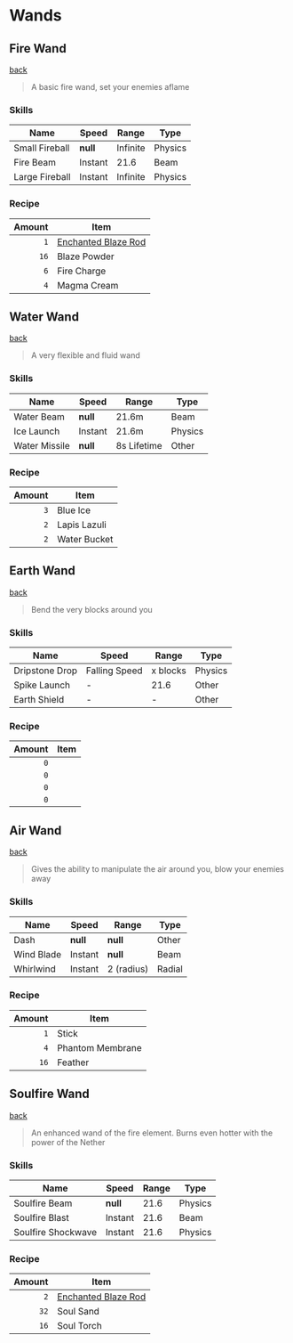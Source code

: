 # Wands

## **Fire Wand**
[back](../README.md#wands)
> A basic fire wand, set your enemies aflame

### **Skills**
|    Name           | Speed     | Range             | Type     | 
| ----------------- | --------- | ----------------- | -------- |
| Small Fireball    | **null**  | Infinite          | Physics  |
| Fire Beam         | Instant   | 21.6              | Beam     |
| Large Fireball    | Instant   | Infinite          | Physics  |

### **Recipe**

| Amount | Item      
| -----: | ---       
| `1`    | [Enchanted Blaze Rod](./materials.md#enchanted-blaze-rod)
| `16`   | Blaze Powder
| `6`    | Fire Charge
| `4`    | Magma Cream

## **Water Wand**
[back](../README.md#wands)
> A very flexible and fluid wand 

### **Skills**
|    Name           | Speed     | Range             | Type     | 
| ----------------- | --------- | ----------------- | -------- |
| Water Beam        | **null**  | 21.6m             | Beam     |
| Ice Launch        | Instant   | 21.6m             | Physics  |
| Water Missile     | **null**  | 8s Lifetime       | Other    |

### **Recipe**

| Amount | Item      
| -----: | ---       
| `3`    | Blue Ice
| `2`    | Lapis Lazuli
| `2`    | Water Bucket

## **Earth Wand**
[back](../README.md#wands)
> Bend the very blocks around you

### **Skills**
|    Name           | Speed            | Range             | Type     | 
| ----------------- | ---------------- | ----------------- | -------- |
| Dripstone Drop    | Falling Speed    | x blocks          | Physics  |
| Spike Launch      | -                | 21.6              | Other     |
| Earth Shield      | -                | -                 | Other    |

### **Recipe**

| Amount | Item      
| -----: | ---       
| `0`    | 
| `0`    | 
| `0`    | 
| `0`    | 

## **Air Wand**
[back](../README.md#wands)
> Gives the ability to manipulate the air around you, blow your enemies away

### **Skills**
|    Name           | Speed     | Range             | Type     | 
| ----------------- | --------- | ----------------- | -------- |
| Dash              | **null**  | **null**          | Other    |
| Wind Blade        | Instant   | **null**          | Beam     |
| Whirlwind         | Instant   | 2 (radius)        | Radial   |

### **Recipe**

| Amount | Item      
| -----: | ---       
| `1`    | Stick
| `4`    | Phantom Membrane
| `16`   | Feather

## **Soulfire Wand**
[back](../README.md#wands)
> An enhanced wand of the fire element. Burns even hotter with the power of the Nether

### **Skills**
|    Name            | Speed     | Range             | Type     | 
| ------------------ | --------- | ----------------- | -------- |
| Soulfire Beam      | **null**  | 21.6              | Physics  |
| Soulfire Blast     | Instant   | 21.6              | Beam     |
| Soulfire Shockwave | Instant   | 21.6              | Physics  |

### **Recipe**

| Amount | Item      
| -----: | ---       
| `2`    | [Enchanted Blaze Rod](./materials.md#enchanted-blaze-rod)
| `32`   | Soul Sand
| `16`   | Soul Torch